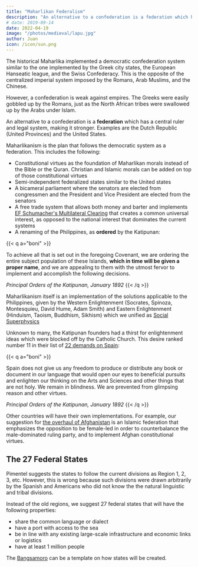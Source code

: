 ```yaml
---
title: "Maharlikan Federalism"
description: "An alternative to a confederation is a federation which has a central ruler and legal system, making it stronger. Examples are the Dutch Republic (United Provinces) and the United States."
# date: 2019-09-14
date: 2022-04-19
image: "/photos/medieval/lapu.jpg"
author: Juan
icon: /icon/sun.png
---
```



The historical Maharlika implemented a democratic confederation system similar to the one implemented by the Greek city states, the European Hanseatic league, and the Swiss Confederacy. This is the opposite of the centralized imperial system imposed by the Romans, Arab Muslims, and the Chinese. 

However, a confederation is weak against empires. The Greeks were easily gobbled up by the Romans, just as the North African tribes were swallowed up by the Arabs under Islam. 

An alternative to a confederation is a **federation** which has a central ruler and legal system, making it stronger. Examples are the Dutch Republic (United Provinces) and the United States. 

Maharlikanism is the plan that follows the democratic system as a federation. This includes the following:

- Constitutional virtues as the foundation of Maharlikan morals instead of the Bible or the Quran. Christian and Islamic morals can be added on top of those constitutional virtues
- Semi-independent federalized states similar to the United states
- A bicameral parliament where the senators are elected from congressmen and the President and Vice President are elected from the senators
- A free trade system that allows both money and barter and implements [EF Schumacher's Multilateral Clearing](https://superphysics.org/research/schumacher/pool-clearing/part-1) that creates a common universal interest, as opposed to the national interest that dominates the current systems
- A renaming of the Philippines, as **ordered** by the Katipunan:

{{< q a="boni" >}}
<p>To achieve all that is set out in the foregoing Covenant, we are ordering the entire subject population of these Islands, <b>which in time will be given a proper name</b>, and we are appealing to them with the utmost fervor to implement and accomplish the following decisions.</p>
<cite>Principal Orders of the Katipunan, January 1892</cite>
{{< /q >}}


Maharlikanism itself is an implementation of the solutions applicable to the Philippines, given by the Western Enlightenment (Socrates, Spinoza, Montesquieu, David Hume, Adam Smith) and Eastern Enlightenment (Hinduism, Taoism, Buddhism, Sikhism) which we unified as [Social Superphysics](https://superphysics.org/social)

Unknown to many, the Katipunan founders had a thirst for enlightenment ideas which were blocked off by the Catholic Church. This desire ranked number 11 in their list of [22 demands on Spain](/maharlika/governance/principal-orders-kkk):

{{< q a="boni" >}}
<p>Spain does not give us any freedom to produce or distribute any book or document in our language that would open our eyes to beneficial pursuits and enlighten our thinking on the Arts and Sciences and other things that are not holy. We remain in blindness. We are prevented from glimpsing reason and other virtues.</p>
<cite>Principal Orders of the Katipunan, January 1892</cite>
{{< /q >}}


Other countries will have their own implementations. For example, our suggestion for [the overhaul of Afghanistan](https://superphysics.org/social/cycles/afghanistan/) is an Islamic federation that emphasizes the opposition to be female-led in order to counterbalance the male-dominated ruling party, and to implement Afghan constitutional virtues.


## The 27 Federal States

Pimentel suggests the states to follow the current divisions as Region 1, 2, 3, etc. However, this is wrong because such divisions were drawn arbitrarily by the Spanish and Americans who did not know the the natural linguistic and tribal divisions.

Instead of the old regions, we suggest 27 federal states that will have the following properties:

- share the common language or dialect
- have a port with access to the sea
- be in line with any existing large-scale infrastructure and economic links or logistics
- have at least 1 million people

The [Bangsamoro](/maharlika/laws/bbl/article-01) can be a template on how states will be created. 
